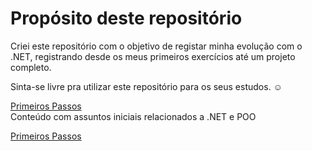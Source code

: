 # Propósito deste repositório
Criei este repositório com o objetivo de registar minha evolução com o .NET, registrando desde os meus primeiros exercícios até um projeto completo.<br>

Sinta-se livre pra utilizar este repositório para os seus estudos. ☺️

[Primeiros Passos](https://github.com/Ry00sh1/Estudando-.NET/tree/main/Primeiros%20passos)<br>
Conteúdo com assuntos iniciais relacionados a .NET e POO

[Primeiros Passos](https://github.com/Ry00sh1/Estudando-.NET/tree/main/Primeiros%20passos)<br>